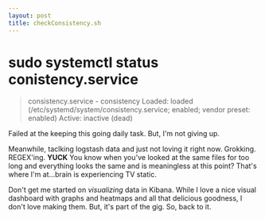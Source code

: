 ```yaml
---
layout: post
title: checkConsistency.sh
---
```


# sudo systemctl status conistency.service

>consistency.service - consistency
>   Loaded: loaded (/etc/systemd/system/consistency.service; enabled; vendor preset: enabled)
>   Active: inactive (dead)

Failed at the keeping this going daily task. But, I'm not giving up.

Meanwhile, taclking logstash data and just not loving it right now. Grokking. REGEX'ing. **YUCK** You know when you've looked at the same files for too long and everything looks the same and is meaningless at this point? That's where I'm at...brain is experiencing TV static.

Don't get me started on _visualizing_ data in Kibana. While I love a nice visual dashboard with graphs and heatmaps and all that delicious goodness, I don't love making them. But, it's part of the gig. So, back to it.
